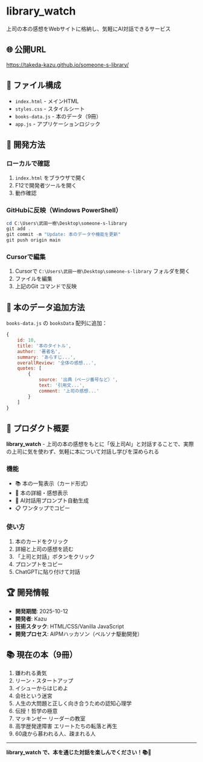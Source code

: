 # library_watch

上司の本の感想をWebサイトに格納し、気軽にAI対話できるサービス

## 🌐 公開URL

https://takeda-kazu.github.io/someone-s-library/

## 📁 ファイル構成

- `index.html` - メインHTML
- `styles.css` - スタイルシート
- `books-data.js` - 本のデータ（9冊）
- `app.js` - アプリケーションロジック

## 🔧 開発方法

### ローカルで確認
1. `index.html` をブラウザで開く
2. F12で開発者ツールを開く
3. 動作確認

### GitHubに反映（Windows PowerShell）
```powershell
cd C:\Users\武田一樹\Desktop\someone-s-library
git add .
git commit -m "Update: 本のデータや機能を更新"
git push origin main
```

### Cursorで編集
1. Cursorで `C:\Users\武田一樹\Desktop\someone-s-library` フォルダを開く
2. ファイルを編集
3. 上記のGit コマンドで反映

## 📝 本のデータ追加方法

`books-data.js` の `booksData` 配列に追加：

```javascript
{
    id: 10,
    title: '本のタイトル',
    author: '著者名',
    summary: 'あらすじ...',
    overallReview: '全体の感想...',
    quotes: [
        {
            source: '出典（ページ番号など）',
            text: '引用文...',
            comment: '上司の感想...'
        }
    ]
}
```

## 🎯 プロダクト概要

**library_watch** - 上司の本の感想をもとに「仮上司AI」と対話することで、実際の上司に気を使わず、気軽に本について対話し学びを深められる

### 機能
- 📚 本の一覧表示（カード形式）
- 📖 本の詳細・感想表示
- 🤖 AI対話用プロンプト自動生成
- 📋 ワンタップでコピー

### 使い方
1. 本のカードをクリック
2. 詳細と上司の感想を読む
3. 「上司と対話」ボタンをクリック
4. プロンプトをコピー
5. ChatGPTに貼り付けて対話

## 🏆 開発情報

- **開発期間**: 2025-10-12
- **開発者**: Kazu
- **技術スタック**: HTML/CSS/Vanilla JavaScript
- **開発プロセス**: AIPMハッカソン（ペルソナ駆動開発）

## 📚 現在の本（9冊）

1. 嫌われる勇気
2. リーン・スタートアップ
3. イシューからはじめよ
4. 会社という迷宮
5. 人生の大問題と正しく向き合うための認知心理学
6. 伝授！哲学の極意
7. マッキンゼー リーダーの教室
8. 高学歴発達障害 エリートたちの転落と再生
9. 60歳から慕われる人、疎まれる人

---

**library_watch で、本を通じた対話を楽しんでください！📚💬**


